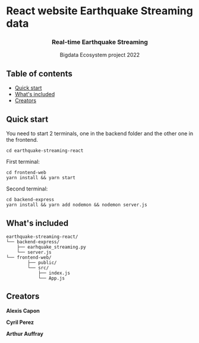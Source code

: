 # React website Earthquake Streaming data
<p align="center">
  <h3 align="center">Real-time Earthquake Streaming</h3>

  <p align="center">
    Bigdata Ecosystem project 2022
    <br>
  </p>
</p>


## Table of contents

- [Quick start](#quick-start)
- [What's included](#whats-included)
- [Creators](#creators)


## Quick start

You need to start 2 terminals, one in the backend folder and the other one in the frontend.

```
cd earthquake-streaming-react
```

First terminal:
```
cd frontend-web
yarn install && yarn start
```

Second terminal:
```
cd backend-express
yarn install && yarn add nodemon && nodemon server.js
```


## What's included


```text
earthquake-streaming-react/
└── backend-express/
    ├── earhquake_streaming.py
    └── server.js
└── frontend-web/
        ├── public/
        └── src/
            ├── index.js
            └── App.js
```



## Creators

**Alexis Capon**

**Cyril Perez**

**Arthur Auffray**
